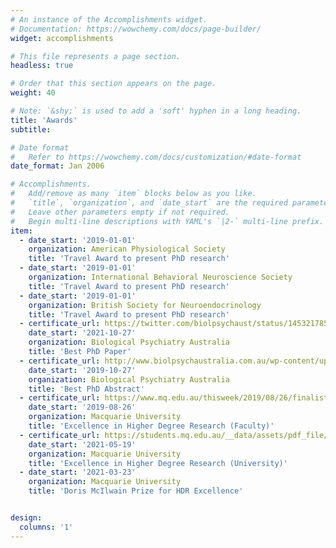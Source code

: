 ```yaml
---
# An instance of the Accomplishments widget.
# Documentation: https://wowchemy.com/docs/page-builder/
widget: accomplishments

# This file represents a page section.
headless: true

# Order that this section appears on the page.
weight: 40

# Note: `&shy;` is used to add a 'soft' hyphen in a long heading.
title: 'Awards'
subtitle:

# Date format
#   Refer to https://wowchemy.com/docs/customization/#date-format
date_format: Jan 2006

# Accomplishments.
#   Add/remove as many `item` blocks below as you like.
#   `title`, `organization`, and `date_start` are the required parameters.
#   Leave other parameters empty if not required.
#   Begin multi-line descriptions with YAML's `|2-` multi-line prefix.
item:
  - date_start: '2019-01-01'
    organization: American Physiological Society
    title: 'Travel Award to present PhD research'
  - date_start: '2019-01-01'
    organization: International Behavioral Neuroscience Society
    title: 'Travel Award to present PhD research'
  - date_start: '2019-01-01'
    organization: British Society for Neuroendocrinology
    title: 'Travel Award to present PhD research'
  - certificate_url: https://twitter.com/biolpsychaust/status/1453217856364204041
    date_start: '2021-10-27'
    organization: Biological Psychiatry Australia
    title: 'Best PhD Paper'
  - certificate_url: http://www.biolpsychaustralia.com.au/wp-content/uploads/2019/10/BPA-2019-FULL-program.pdf
    date_start: '2019-10-27'
    organization: Biological Psychiatry Australia
    title: 'Best PhD Abstract'    
  - certificate_url: https://www.mq.edu.au/thisweek/2019/08/26/finalists-announced-2019-academic-staff-awards/#.Yo87q6hBxHU
    date_start: '2019-08-26'
    organization: Macquarie University
    title: 'Excellence in Higher Degree Research (Faculty)'
  - certificate_url: https://students.mq.edu.au/__data/assets/pdf_file/0007/1171744/May-2021.pdf
    date_start: '2021-05-19'
    organization: Macquarie University
    title: 'Excellence in Higher Degree Research (University)'
  - date_start: '2021-03-23'
    organization: Macquarie University
    title: 'Doris McIlwain Prize for HDR Excellence'


design:
  columns: '1'
---
```

